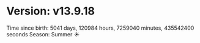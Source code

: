# Version: v13.9.18
Time since birth: 5041 days, 120984 hours, 7259040 minutes, 435542400 seconds
Season: Summer ☀️
